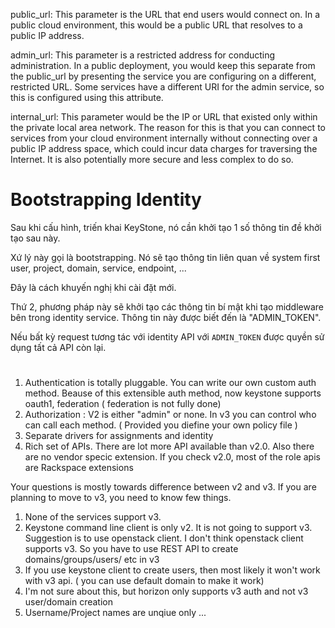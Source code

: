 public_url: This parameter is the URL that end users would connect on. In a public cloud environment, this would be a public URL that resolves to a public IP address.

admin_url: This parameter is a restricted address for conducting administration. In a public deployment, you would keep this separate from the public_url by presenting the service you are configuring on a different, restricted URL. Some services have a different URI for the admin service, so this is configured using this attribute.

internal_url: This parameter would be the IP or URL that existed only within the private local area network. The reason for this is that you can connect to services from your cloud environment internally without connecting over a public IP address space, which could incur data charges for traversing the Internet. It is also potentially more secure and less complex to do so.

# Bootstrapping Identity
Sau khi cấu hình, triến khai KeyStone, nó cần khởi tạo 1 số thông tin đề khởi tạo sau này. 

Xứ lý này gọi là bootstrapping. Nó sẽ tạo thông tin liên quan về system first user, project, domain, service, endpoint, ...

Đây là cách khuyến nghị khi cài đặt mới.

Thứ 2, phương pháp này sẽ khởi tạo các thông tin bí mật khi tạo middleware bên trong identity service. Thông tin này được biết đến là "ADMIN_TOKEN". 

Nếu bất kỳ request tương tác với identity API với `ADMIN_TOKEN` được quyền sử dụng tất cả API còn lại.

# 

1) Authentication is totally pluggable. You can write our own custom auth method.  Beause of this extensible auth method, now keystone supports oauth1, federation ( federation is not fully done)
2)  Authorization : V2 is either "admin" or none. In v3 you can control who can call each method. ( Provided you diefine your own policy file )
3) Separate drivers for assignments and identity
4) Rich set of APIs. There are lot more API available than v2.0. Also there are no vendor specic extension. If you check  v2.0,  most of the role  apis are Rackspace extensions

Your questions is mostly towards difference between v2 and v3. If you are planning to move to v3, you need to know few things.

  1) None of the services support v3.
  2) Keystone command line client is only v2. It is not going to support v3. Suggestion is to use openstack client.  I don't think openstack client supports v3. So you have to use REST API to create domains/groups/users/ etc in v3
   3) If you use keystone client to create users, then most likely it won't work with v3 api. ( you can use default domain to make it work)
   4)  I'm not sure about this, but horizon only supports v3 auth and not v3 user/domain creation
   5)  Username/Project names are unqiue only ...